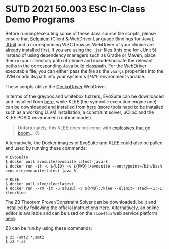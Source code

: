 # SUTD 2021 50.003 ESC In-Class Demo Programs

Before running/executing some of these Java source file scripts, please ensure that [Selenium](https://www.selenium.dev/downloads/) (Client & WebDriver Language Bindings for Java), [JUnit](https://junit.org/junit5/) and a corresponding W3C browser WebDriver of your choice are already installed first. If you are using the `.jar` files ([this one](https://search.maven.org/artifact/org.junit.platform/junit-platform-console-standalone) for JUnit 5) instead of using dependency managers such as Gradle or Maven, place them in your directory path of choice and include/indicate the relevant paths in the corresponding Java build classpath. For the WebDriver executable file, you can either pass the file as the `vmargs` properties into the JVM or add its path into your system's `$PATH` environment variable.

These scripts utilize the [GeckoDriver](https://github.com/mozilla/geckodriver) WebDriver.

In terms of the greybox and whitebox fuzzers, EvoSuite can be downloaded and installed from [here](https://www.evosuite.org/downloads/), while KLEE (the symbolic execution engine one) can be downloaded and installed from [here](https://klee.github.io/getting-started/) (more tools need to be installed such as a working LLVM installation, a constraint solver, uClibc and the KLEE POSIX environment runtime model).

> Unfortunately, this KLEE does not come with [explosives that go boom](https://genshin.mihoyo.com/en/character/mondstadt?char=8)... 😣

Alternatively, the Docker images of EvoSuite and KLEE could also be pulled and used by running these commands:

```console
# EvoSuite
$ docker pull evosuite/evosuite:latest-java-8
$ docker run -it -u ${UID} -v ${PWD}:/evosuite --entrypoint=/bin/bash evosuite/evosuite:latest-java-8

# KLEE
$ docker pull klee/klee:latest
$ docker run --rm -it -u ${UID} -v ${PWD}:/klee --ulimit='stack=-1:-1' klee/klee
```

The Z3 Theorem Prover/Constraint Solver can be downloaded, built and installed by following the official instructions [here](https://github.com/Z3Prover/z3). Alternatively, an online editor is available and can be used on the `rise4fun` web service platform [here](https://rise4fun.com/z3).

Z3 can be run by using these commands:

```console
$ z3 -smt2 *.smt2
$ z3 *.z3
```
